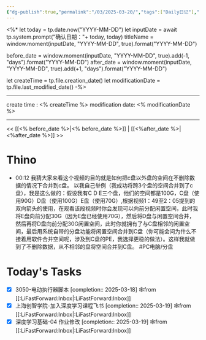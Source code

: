 ```yaml
---
{"dg-publish":true,"permalink":"/03/2025-03-20/","tags":["Daily日记"],"noteIcon":"","created":"2025-01-31T00:35","updated":"2025-07-01T13:38"}
---
```


<%*
let today = tp.date.now("YYYY-MM-DD")
let inputDate = await tp.system.prompt("确认日期："+ today, today)
titleName = window.moment(inputDate, "YYYY-MM-DD", true).format("YYYY-MM-DD")

before_date = window.moment(inputDate, "YYYY-MM-DD", true).add(-1, "days").format("YYYY-MM-DD")
after_date = window.moment(inputDate, "YYYY-MM-DD", true).add(+1, "days").format("YYYY-MM-DD")

let createTime = tp.file.creation_date()
let modificationDate = tp.file.last_modified_date()
-%>


---
create time : <% createTime %>
modification date: <% modificationDate %>

---

<< [[<% before_date %>\|<% before_date %>]]  |  [[<%after_date %>\|<%after_date %>]]  >>

# Thino
- 00:12 
    我猜大家来看这个视频的目的就是如何把c盘以外盘的空间在不删除数据的情况下合并到c盘。 以我自己举例（我成功将跨3个盘的空间合并到了c盘），我是这么做的：假设我有C D E三个盘，他们的空间都是100G，C盘（使用90G）D盘（使用100G）E盘（使用70G）,根据视频1：49至2：05提到的双向箭头的使用，在观看该段视频时你会发现可以向前分配闲置空间，此时我将E盘向前分配30G（因为E盘已经使用70G），然后将D盘与闲置空间合并，然后再将D盘向前分配30G闲置空间，此时你就拥有了与C盘相邻的闲置空间，最后用系统自带的分盘功能将闲置空间合并到C盘（你可能会问为什么不接着用软件合并空间呢，涉及到C盘的PE，我选择更稳的做法）。这样我就做到了不删除数据，从不相邻的盘将空间合并到C盘。
    #PC电脑/分盘 

# Today's Tasks

- [x] 3050-电动执行器脚本  [completion:: 2025-03-18] 🕸️from [[:LiFastForward:Inbox\|:LiFastForward:Inbox]]
- [x] 上海创智学院-加入深度学习课程飞书  [completion:: 2025-03-19] 🕸️from [[:LiFastForward:Inbox\|:LiFastForward:Inbox]]
- [x] 深度学习基础-04 作业修改  [completion:: 2025-03-19] 🕸️from [[:LiFastForward:Inbox\|:LiFastForward:Inbox]]

